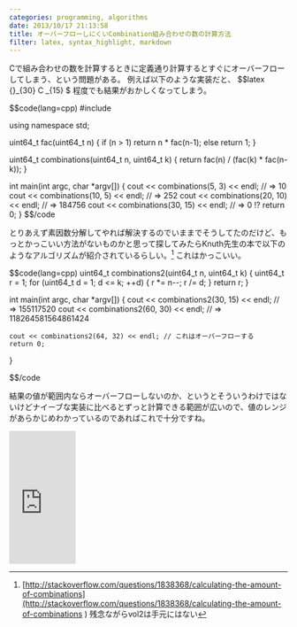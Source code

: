 ```yaml
---
categories: programming, algorithms
date: 2013/10/17 21:13:58
title: オーバーフローしにくいCombination組み合わせの数の計算方法
filter: latex, syntax_highlight, markdown
---
```


Cで組み合わせの数を計算するときに定義通り計算するとすぐにオーバーフローしてしまう、という問題がある。
例えば以下のような実装だと、 $$latex {}_{30} C _{15} $ 程度でも結果がおかしくなってしまう。

$$code(lang=cpp)
#include <iostream>

using namespace std;

uint64_t fac(uint64_t n) {
    if (n > 1)
        return n * fac(n-1);
    else
        return 1;
}

uint64_t combinations(uint64_t n, uint64_t k) {
    return fac(n) / (fac(k) * fac(n-k));
}

int main(int argc, char *argv[]) {
    cout << combinations(5, 3) << endl; // => 10
    cout << combinations(10, 5) << endl; // => 252
    cout << combinations(20, 10) << endl; // => 184756
    cout << combinations(30, 15) << endl; // => 0 !?
    return 0;
}
$$/code


とりあえず素因数分解してやれば解決するのでいままでそうしてたのだけど、もっとかっこいい方法がないものかと思って探してみたらKnuth先生の本で以下のようなアルゴリズムが紹介されているらしい。[^1] 
これはかっこいい。

$$code(lang=cpp)
uint64_t combinations2(uint64_t n, uint64_t k) {
    uint64_t r = 1;
    for (uint64_t d = 1; d <= k; ++d) {
        r *= n--;
        r /= d;
    }
    return r;
}

int main(int argc, char *argv[]) {
    cout << combinations2(30, 15) << endl; // => 155117520
    cout << combinations2(60, 30) << endl; // => 118264581564861424

    cout << combinations2(64, 32) << endl; // これはオーバーフローする
    return 0;
}

$$/code

結果の値が範囲内ならオーバーフローしないのか、というとそういうわけではないけどナイーブな実装に比べるとずっと計算できる範囲が広いので、値のレンジがあらかじめわかっているのであればこれで十分ですね。



<iframe src="http://rcm-fe.amazon-adsystem.com/e/cm?lt1=_blank&bc1=000000&IS2=1&bg1=FFFFFF&fc1=000000&lc1=0000FF&t=armyofpigs-22&o=9&p=8&l=as4&m=amazon&f=ifr&ref=ss_til&asins=4756145434" style="width:120px;height:240px;" scrolling="no" marginwidth="0" marginheight="0" frameborder="0"></iframe>


[^1]: [http://stackoverflow.com/questions/1838368/calculating-the-amount-of-combinations](http://stackoverflow.com/questions/1838368/calculating-the-amount-of-combinations )   残念ながらvol2は手元にはない
